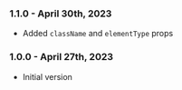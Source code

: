 ### 1.1.0 - April 30th, 2023
- Added `className` and `elementType` props

### 1.0.0 - April 27th, 2023
- Initial version
